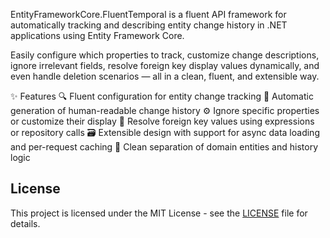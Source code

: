 EntityFrameworkCore.FluentTemporal is a fluent API framework for automatically tracking and describing entity change history in .NET applications using Entity Framework Core.

Easily configure which properties to track, customize change descriptions, ignore irrelevant fields, resolve foreign key display values dynamically, and even handle deletion scenarios — all in a clean, fluent, and extensible way.

✨ Features
🔍 Fluent configuration for entity change tracking
📜 Automatic generation of human-readable change history
⚙️ Ignore specific properties or customize their display
🔄 Resolve foreign key values using expressions or repository calls
🗃️ Extensible design with support for async data loading and per-request caching
🧼 Clean separation of domain entities and history logic


## License
This project is licensed under the MIT License - see the [LICENSE](LICENSE) file for details.

